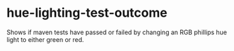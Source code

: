 # hue-lighting-test-outcome
Shows if maven tests have passed or failed by changing an RGB phillips hue light to either green or red.
